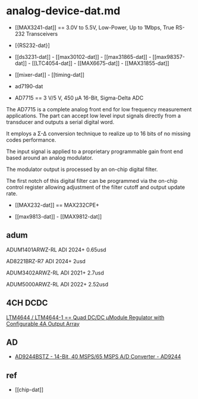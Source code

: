 
# analog-device-dat.md


- [[MAX3241-dat]] == 3.0V to 5.5V, Low-Power, Up to 1Mbps, True RS-232 Transceivers

- [{RS232-dat}]


- [[ds3231-dat]] - [[max30102-dat]] - [[max31865-dat]] - [[max98357-dat]] - [[LTC4054-dat]] - [[MAX6675-dat]] - [[MAX31855-dat]]

- [[mixer-dat]] - [[timing-dat]]

- ad7190-dat

- AD7715 == 3 V/5 V, 450 µA 16-Bit, Sigma-Delta ADC

The AD7715 is a complete analog front end for low frequency measurement applications. The part can accept low level input signals directly from a transducer and outputs a serial digital word. 

It employs a Σ-Δ conversion technique to realize up to 16 bits of no missing codes performance. 

The input signal is applied to a proprietary programmable gain front end based around an analog modulator. 

The modulator output is processed by an on-chip digital filter. 

The first notch of this digital filter can be programmed via the on-chip control register allowing adjustment of the filter cutoff and output update rate.

- [[MAX232-dat]] == MAX232CPE+

- [[max9813-dat]] - [[MAX9812-dat]]




## adum 

ADUM1401ARWZ-RL ADI 2024+ 0.65usd

AD8221BRZ-R7 ADI 2024+ 2usd    

ADUM3402ARWZ-RL ADI 2021+ 2.7usd

ADUM5000ARWZ-RL ADI 2022+ 2.52usd



## 4CH DCDC 

	
[LTM4644 / LTM4644-1 == Quad DC/DC µModule Regulator with Configurable 4A Output Array](https://www.analog.com/media/en/technical-documentation/data-sheets/ltm4644-4644-1.pdf)



## AD 

- [AD9244BSTZ - 14-Bit, 40 MSPS/65 MSPS A/D Converter - AD9244](https://www.analog.com/media/en/technical-documentation/data-sheets/ad9244.pdf)


## ref 

- [[chip-dat]]